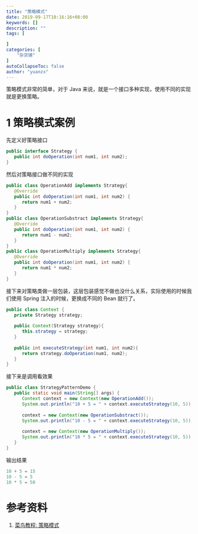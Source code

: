 ```yaml
---
title: "策略模式"
date: 2019-09-17T10:16:16+08:00
keywords: []
description: ""
tags: [

]
categories: [
    "杂货铺"
]
autoCollapseToc: false
author: "yuanzx"
---
```


策略模式非常的简单，对于 Java 来说，就是一个接口多种实现，使用不同的实现就是更换策略。

# 1 策略模式案例

先定义好策略接口

```java
public interface Strategy {
   public int doOperation(int num1, int num2);
}
```

然后对策略接口做不同的实现

```java
public class OperationAdd implements Strategy{
   @Override
   public int doOperation(int num1, int num2) {
      return num1 + num2;
   }
}
public class OperationSubstract implements Strategy{
   @Override
   public int doOperation(int num1, int num2) {
      return num1 - num2;
   }
}
public class OperationMultiply implements Strategy{
   @Override
   public int doOperation(int num1, int num2) {
      return num1 * num2;
   }
}
```

接下来对策略类做一层包装，这层包装感觉不做也没什么关系，实际使用的时候我们使用 Spring 注入的时候，更换成不同的 Bean 就行了。

```java
public class Context {
   private Strategy strategy;
 
   public Context(Strategy strategy){
      this.strategy = strategy;
   }
 
   public int executeStrategy(int num1, int num2){
      return strategy.doOperation(num1, num2);
   }
}
```

接下来是调用看效果

```java
public class StrategyPatternDemo {
   public static void main(String[] args) {
      Context context = new Context(new OperationAdd());    
      System.out.println("10 + 5 = " + context.executeStrategy(10, 5));
 
      context = new Context(new OperationSubstract());      
      System.out.println("10 - 5 = " + context.executeStrategy(10, 5));
 
      context = new Context(new OperationMultiply());    
      System.out.println("10 * 5 = " + context.executeStrategy(10, 5));
   }
}
```

输出结果

```java
10 + 5 = 15
10 - 5 = 5
10 * 5 = 50
```

# 参考资料

1. [菜鸟教程: 策略模式](https://www.runoob.com/design-pattern/strategy-pattern.html)
